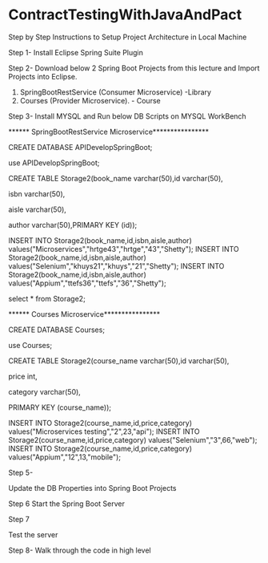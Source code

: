 # ContractTestingWithJavaAndPact

Step by Step Instructions to Setup Project Architecture in Local Machine


Step 1-
Install Eclipse Spring Suite Plugin



Step 2-
Download below 2 Spring Boot Projects from this lecture and Import Projects into Eclipse.

1. SpringBootRestService (Consumer Microservice) -Library
2. Courses                        (Provider Microservice). - Course




Step 3-
Install MYSQL and Run below DB Scripts on MYSQL WorkBench





****** SpringBootRestService Microservice****************



CREATE DATABASE APIDevelopSpringBoot;

use APIDevelopSpringBoot;

CREATE TABLE Storage2(book_name varchar(50),id varchar(50),

isbn varchar(50),

aisle varchar(50),

author varchar(50),PRIMARY KEY (id));

INSERT INTO Storage2(book_name,id,isbn,aisle,author) values("Microservices","hrtge43","hrtge","43","Shetty");
INSERT INTO Storage2(book_name,id,isbn,aisle,author) values("Selenium","khuys21","khuys","21","Shetty");
INSERT INTO Storage2(book_name,id,isbn,aisle,author) values("Appium","ttefs36","ttefs","36","Shetty");


select * from Storage2;





****** Courses Microservice****************


CREATE DATABASE Courses;

use Courses;

CREATE TABLE Storage2(course_name varchar(50),id varchar(50),

price int,

category varchar(50),

PRIMARY KEY (course_name));


INSERT INTO Storage2(course_name,id,price,category) values("Microservices testing","2",23,"api");
INSERT INTO Storage2(course_name,id,price,category) values("Selenium","3",66,"web");
INSERT INTO Storage2(course_name,id,price,category) values("Appium","12",13,"mobile");




Step 5-

Update the DB Properties into Spring Boot Projects





Step 6
Start the Spring Boot Server 


Step 7

Test the server 

Step 8-
Walk through the code in high level



